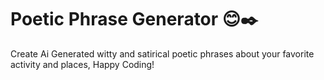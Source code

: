 # Poetic Phrase Generator 😊✒️
Create Ai Generated witty and satirical poetic phrases about your favorite activity and places,
Happy Coding!
